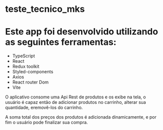 # teste_tecnico_mks

# Este app foi desenvolvido utilizando as seguintes ferramentas:

- TypeScript
- React
- Redux toolkit
- Styled-components
- Axios
- React router Dom
- Vite

 <p>O aplicativo consome uma Api Rest de produtos e os exibe na tela, o usuário é capaz então de adicionar produtos no carrinho, alterar sua quantidade, eremovê-los do carrinho.</p>

 <p>A soma total dos preços dos produtos é adicionada dinamicamente, e por fim o usuário pode finalizar sua compra.</p>

